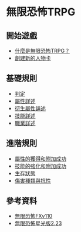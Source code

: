 無限恐怖TRPG
===

開始遊戲
---
- [什麼是無限恐怖TRPG？](/zqLznPFqQc29QZiR0NMJjw)
- [創建新的人物卡](/DP81vuG7R7-FVALHmOBAdw)

基礎規則
---
- [判定](/J_KRvO-BTcKL8SPZmB6fHA)
- [屬性詳述](/-k382ED1R5aWkrNlNAHFJg)
- [衍生屬性詳述](/b4a8bdihSGeJZyn6SmMp3A)
- [技能詳述](/mmsSjwraT1y6gdMtTW2gpw)
- [職業詳述](https://hackmd.io/@0-En0lKGS-yg19kz7jU6nw/r1Ql4EapT)

進階規則
---
- [屬性的獲得和附加成功](/ku8qyFOaQi-sY5y4Od9GYQ)
- [技能的強化和附加成功](/HkTFbt1-SUWMgCFog-NxmQ)
- [生存狀態](/afYuW2-8Q4qrf6xodpN3JA)
- [傷害種類與抗性](/ZrZQ6LpDSxmMlU-KzvmhmQ)

參考資料
---
- [無限恐怖FXv110](https://www.hktrpg.com/INF/FXv110/index.htm)
- [無限恐怖星光版2.23](https://bonegatherer.github.io/LimitlessChm/index.htm)

